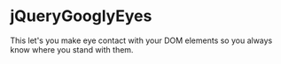 jQueryGooglyEyes
================

This let's you make eye contact with your DOM elements so you always know where you stand with them.